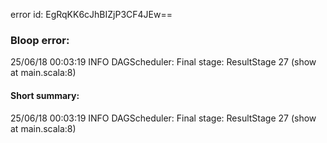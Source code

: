 error id: EgRqKK6cJhBIZjP3CF4JEw==
### Bloop error:

25/06/18 00:03:19 INFO DAGScheduler: Final stage: ResultStage 27 (show at main.scala:8)
#### Short summary: 

25/06/18 00:03:19 INFO DAGScheduler: Final stage: ResultStage 27 (show at main.scala:8)